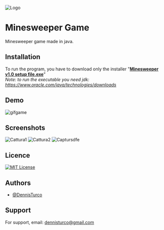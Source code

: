 ![Logo](https://user-images.githubusercontent.com/57963761/198046008-1b89a49c-69f9-4ce3-bbfd-c6eef29b7fd8.png)

# Minesweeper Game

Minesweeper game made in java.


## Installation

To run the program, you have to download only the installer "**<ins>Minesweeper v1.0 setup file.exe</ins>**"<br>
*Note: to run the executable you need jdk: https://www.oracle.com/java/technologies/downloads*

## Demo

![gifgame](https://user-images.githubusercontent.com/57963761/194577195-c6990e56-5df9-4ab1-a850-1a01536a124b.gif)


## Screenshots

![Cattura1](https://user-images.githubusercontent.com/57963761/188160048-fa6c9300-ed7d-4fa8-b929-88204d786ff2.PNG)
![Cattura2](https://user-images.githubusercontent.com/57963761/188160057-1755c0a3-85b0-4dc9-bfb2-47560382b4fa.PNG)
![Captursdfe](https://user-images.githubusercontent.com/57963761/194575683-23880fd6-7eac-4ea0-a17a-ed12168b56cd.PNG)


## Licence

[![MIT License](https://img.shields.io/badge/License-MIT-green.svg)](https://choosealicense.com/licenses/mit/)

## Authors

- [@DennisTurco](https://www.github.com/DennisTurco)


## Support

For support, email: dennisturco@gmail.com
